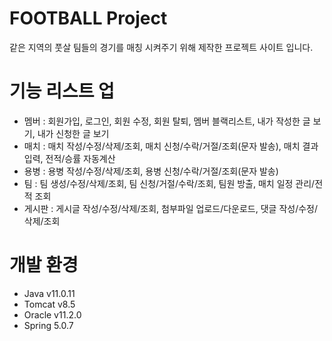 # FOOTBALL Project

같은 지역의 풋살 팀들의 경기를 매칭 시켜주기 위해 제작한 프로젝트 사이트 입니다.

# 기능 리스트 업

- 멤버   : 회원가입, 로그인, 회원 수정, 회원 탈퇴, 멤버 블랙리스트, 내가 작성한 글 보기, 내가 신청한 글 보기
- 매치   : 매치 작성/수정/삭제/조회, 매치 신청/수락/거절/조회(문자 발송), 매치 결과 입력, 전적/승률 자동계산
- 용병   : 용병 작성/수정/삭제/조회, 용병 신청/수락/거절/조회(문자 발송)
- 팀     : 팀 생성/수정/삭제/조회, 팀 신청/거절/수락/조회, 팀원 방출, 매치 일정 관리/전적 조회
- 게시판 : 게시글 작성/수정/삭제/조회, 첨부파일 업로드/다운로드, 댓글 작성/수정/삭제/조회

# 개발 환경
- Java v11.0.11
- Tomcat v8.5
- Oracle v11.2.0
- Spring 5.0.7
